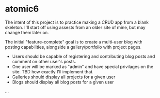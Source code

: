 atomic6
=======

The intent of this project is to practice making a CRUD app from a blank skeleton. I'll start off using assests from an older site of mine, but may change them later on.

The initial "feature-complete" goal is to create a multi-user blog with posting capabilities, alongside a gallery/portfolio with project pages.
- Users should be capable of registering and contributing blog posts and comment on other user's posts.
- One user will be marked as "admin" and have special privilages on the site. TBD how exactly I'll implement that.
- Galleries should display all projects for a given user
- Blogs should display all blog posts for a given user

...
